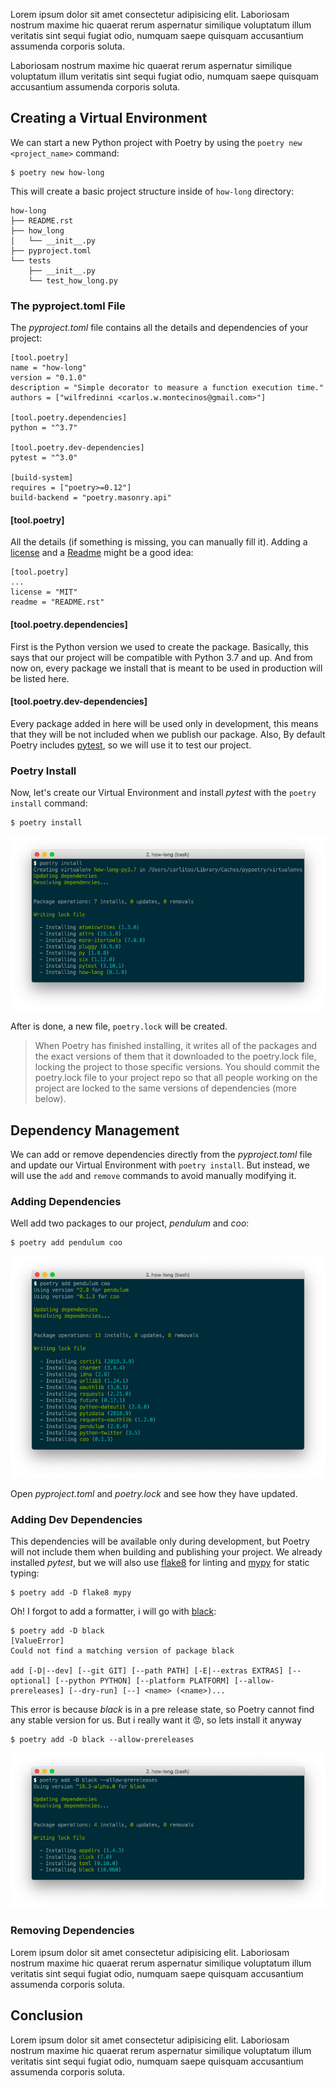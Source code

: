 Lorem ipsum dolor sit amet consectetur adipisicing elit. Laboriosam nostrum maxime hic quaerat rerum aspernatur similique voluptatum illum veritatis sint sequi fugiat odio, numquam saepe quisquam accusantium assumenda corporis soluta.

Laboriosam nostrum maxime hic quaerat rerum aspernatur similique voluptatum illum veritatis sint sequi fugiat odio, numquam saepe quisquam accusantium assumenda corporis soluta.

## Creating a Virtual Environment

We can start a new Python project with Poetry by using the `poetry new <project_name>` command:

```
$ poetry new how-long
```

This will create a basic project structure inside of `how-long` directory:

```
how-long
├── README.rst
├── how_long
│   └── __init__.py
├── pyproject.toml
└── tests
    ├── __init__.py
    └── test_how_long.py
```

### The pyproject.toml File

The *pyproject.toml* file contains all the details and dependencies of your project:

```
[tool.poetry]
name = "how-long"
version = "0.1.0"
description = "Simple decorator to measure a function execution time."
authors = ["wilfredinni <carlos.w.montecinos@gmail.com>"]

[tool.poetry.dependencies]
python = "^3.7"

[tool.poetry.dev-dependencies]
pytest = "^3.0"

[build-system]
requires = ["poetry>=0.12"]
build-backend = "poetry.masonry.api"
```

#### [tool.poetry]

All the details (if something is missing, you can manually fill it). Adding a [license](https://poetry.eustace.io/docs/pyproject/#license) and a [Readme](https://poetry.eustace.io/docs/pyproject/#readme) might be a good idea:

```
[tool.poetry]
...
license = "MIT"
readme = "README.rst"
```

#### [tool.poetry.dependencies]

First is the Python version we used to create the package. Basically, this says that our project will be compatible with Python 3.7 and up. And from now on, every package we install that is meant to be used in production will be listed here.

#### [tool.poetry.dev-dependencies]

Every package added in here will be used only in development, this means that they will be not included when we publish our package. Also, By default Poetry includes [pytest](https://docs.pytest.org/en/latest/), so we will use it to test our project.

### Poetry Install

Now, let's create our Virtual Environment and install *pytest* with the `poetry install` command:

```
$ poetry install
```

![poetry-install-command](https://raw.githubusercontent.com/wilfredinni/pysheetComments/master/unpublished/poetry_vscode_p1/poetry-install.png)

After is done, a new file, `poetry.lock` will be created.

> When Poetry has finished installing, it writes all of the packages and the exact versions of them that it downloaded to the poetry.lock file, locking the project to those specific versions. You should commit the poetry.lock file to your project repo so that all people working on the project are locked to the same versions of dependencies (more below).

## Dependency Management

We can add or remove dependencies directly from the *pyproject.toml* file and update our Virtual Environment with `poetry install`. But instead, we will use the `add` and `remove` commands to avoid manually modifying it.

### Adding Dependencies

Well add two packages to our project, *pendulum* and *coo*:

```
$ poetry add pendulum coo
```

![poetry-add-command](https://raw.githubusercontent.com/wilfredinni/pysheetComments/master/unpublished/poetry_vscode_p1/poetry-add.png)

Open *pyproject.toml* and *poetry.lock* and see how they have updated.

### Adding Dev Dependencies

This dependencies will be available only during development, but Poetry will not include them when building and publishing your project. We already installed *pytest*, but we will also use [flake8](http://flake8.pycqa.org/en/latest/) for linting and [mypy](http://mypy-lang.org/) for static typing:

```
$ poetry add -D flake8 mypy
```

Oh! I forgot to add a formatter, i will go with [black](https://black.readthedocs.io/en/stable/):

```
$ poetry add -D black
[ValueError]
Could not find a matching version of package black

add [-D|--dev] [--git GIT] [--path PATH] [-E|--extras EXTRAS] [--optional] [--python PYTHON] [--platform PLATFORM] [--allow-prereleases] [--dry-run] [--] <name> (<name>)...
```

This error is because *black* is in a pre release state, so Poetry cannot find any stable version for us. But i really want it 😡, so lets install it anyway

```
$ poetry add -D black --allow-prereleases
```

![poetry-add-dev-command](poetry-add-dev.png)

### Removing Dependencies

Lorem ipsum dolor sit amet consectetur adipisicing elit. Laboriosam nostrum maxime hic quaerat rerum aspernatur similique voluptatum illum veritatis sint sequi fugiat odio, numquam saepe quisquam accusantium assumenda corporis soluta.


## Conclusion

Lorem ipsum dolor sit amet consectetur adipisicing elit. Laboriosam nostrum maxime hic quaerat rerum aspernatur similique voluptatum illum veritatis sint sequi fugiat odio, numquam saepe quisquam accusantium assumenda corporis soluta.
